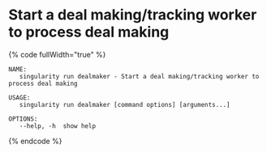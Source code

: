 # Start a deal making/tracking worker to process deal making

{% code fullWidth="true" %}
```
NAME:
   singularity run dealmaker - Start a deal making/tracking worker to process deal making

USAGE:
   singularity run dealmaker [command options] [arguments...]

OPTIONS:
   --help, -h  show help
```
{% endcode %}
